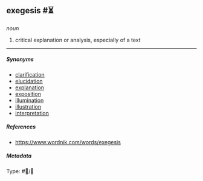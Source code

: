 ## exegesis  #⏳

*noun*

1. critical explanation or analysis, especially of a text

---

##### Synonyms

* [clarification](clarification.md)
* [elucidation](elucidation.md)
* [explanation](explanation.md)
* [exposition](exposition.md)
* [illumination](illumination.md)
* [illustration](illustration.md)
* [interpretation](interpretation.md)

##### References

* https://www.wordnik.com/words/exegesis

##### Metadata

Type: #💬/💬 
